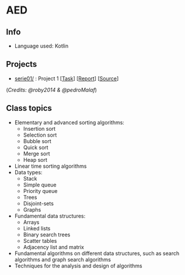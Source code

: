 # AED

## Info
* Language used: Kotlin

## Projects
* [serie01/](https://github.com/robyzzz/uni-projects/tree/master/AED/serie01/) : Project 1 [[Task](https://github.com/robyzzz/uni-projects/blob/master/AED/serie01/AED_SERIE01_ENUNCIADO.pdf)] [[Report](https://github.com/robyzzz/uni-projects/blob/master/AED/serie01/AED_RELATÓRIO.pdf)] [[Source](https://github.com/robyzzz/uni-projects/blob/master/AED/serie01/src/)]

(*Credits: @roby2014 & @pedroMalaf*)

## Class topics
* Elementary and advanced sorting algorithms:
  - Insertion sort
  - Selection sort
  - Bubble sort
  - Quick sort
  - Merge sort 
  - Heap sort
* Linear time sorting algorithms 
* Data types: 
  - Stack
  - Simple queue
  - Priority queue
  - Trees
  - Disjoint-sets
  - Graphs
* Fundamental data structures: 
  - Arrays
  - Linked lists
  - Binary search trees
  - Scatter tables
  - Adjacency list and matrix
* Fundamental algorithms on different data structures, such as search algorithms and graph search algorithms
* Techniques for the analysis and design of algorithms
